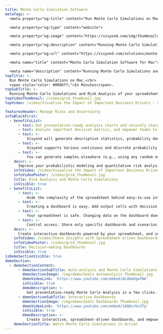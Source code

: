 ```yaml
---
title: Monte Carlo Simulation Software
metaTags: >-
  <meta property="og:title" content="Run Monte Carlo Simulations on Mac. In Minutes.">

  <meta property="og:type" content="website">

  <meta property="og:image" content="https://visyond.com/img/thumbnails/Solutions2022/Thumbnail - Solutions - Simulations 2022.png">

  <meta property="og:description" content="Running Monte Carlo Simulations and Risk Analysis of your spreadsheet model on Mac has never been easier. Upload your spreadsheet and get Monte Carlo Analysis reports.">

  <meta property="og:url" content="https://visyond.com/solutions/monte-carlo-simulation-software/">

  <meta name="title" content="Monte Carlo Simulation Software for Mac">

  <meta name="description" content="Running Monte Carlo Simulations and Risk Analysis of your spreadsheet model on Mac has never been easier. Upload your spreadsheet and get Monte Carlo Analysis reports.">
topTitle: >-
  Run Monte Carlo Simulations on Mac.</br>
  <span style="color: #0086ff;">In Minutes</span>.
topSubTitle: >-
  Running Monte Carlo Simulations and Risk Analysis of your spreadsheet model on Mac has never been easier.
topVideoThumbnail: /video/grid_thumbnail.jpg
topVideo: /video/Visualize the Impact of Important Business Drivers - Visyond.mp4

featuresHeader: Manage Risks and Uncertainty
infoBlockFirst:
  - benefitsList:
      - text: Get presentation-ready analysis charts and securely share them with collaborators.
      - text: Analyze important decision metrics, and empower teams to self-serve and collaborate on analyses. All this - in a single platform that connects spreadsheets, analyses and dashboards.
      - text: >-
          Visyond will generate descriptive statistics, probability density and cumulative distribution functions.      
      - text: >-
          Visyond supports Various continuous and discrete probability distributions. If you aren’t sure what distribution to use, Visyond can analyze your historical data and suggest options.
      - text: >-
          You can generate samples elsewhere (e.g., using any random number generator) and add external samples to Visyond.
    descr: >-
      Improve your probabilistic modeling and quantitative risk analysis workflow with Monte Carlo Simulations and visualize the probability of the output decision metrics taking certain values.
    infoVideo: /video/Visualize the Impact of Important Business Drivers - Visyond.mp4
    infoVideoPoster: /video/grid_thumbnail.jpg
    title: Risk Analysis and Monte Carlo Simulations
    isVisible: true
  - benefitsList:
      - text: >-
          Hide the complexity of the spreadsheet behind easy-to-use interactive dashboards, exposing only relevant inputs collaborators can ‘play’ with.
      - text: >-
          Creating a dashboard is easy. Add output cells with decision metrics from your spreadsheet, select input cells, style them as sliders or dropdowns, throw in some charts, and your dashboard is ready to go!
      - text: >-
          Your spreadsheet is safe. Changing data on the dashboard does not change the spreadsheet.
      - text: >-
          Control access. Share only specific dashboards and scenarios with specific collaborators.
    descr: >-
      Create interactive dashboards powered by your spreadsheet, and securely share them online. Let your team or clients safely play with the numbers and reflect on scenarios without the risk of breaking the spreadsheet.
    infoVideo: /video/Share Insights with Spreadsheet-driven Dashboards - Visyond.mp4
    infoVideoPoster: /video/grid_thumbnail.jpg
    title: Decision-making Dashboards
    isVisible: true
isDemoSectionVisible: true
demoSection:
  - demoSectionContent:      
      - demoSectionSubTitle: Auto-analysis and Monte Carlo Simulations
        demoSectionImage: /img/demo/Goals Autoanalysis Thumbnail.jpg
        demoVideoLink: 'https://www.youtube.com/embed/ALUOmXgwfNA'
        isVisible: true
        demoDescription: >-
          Get presentation-ready Monte Carlo Analysis in a few clicks.
      - demoSectionSubTitle: Interactive Dashboards
        demoSectionImage: /img/demo/Goals Dashboards Thumbnail.jpg
        demoVideoLink: 'https://www.youtube.com/embed/1AQ8urksVTg'
        isVisible: true
        demoDescription: >-
          Create interactive, spreadsheet-driven dashboards, and empower collaborators to test scenarios without the risk of breaking the model.          
    demoSectionTitle: Watch Monte Carlo Simulations in Action
---
```


